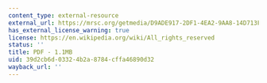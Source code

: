 ```yaml
---
content_type: external-resource
external_url: https://mrsc.org/getmedia/D9ADE917-2DF1-4EA2-9AA8-14D713F5CE98/VSPHandbook.aspx
has_external_license_warning: true
license: https://en.wikipedia.org/wiki/All_rights_reserved
status: ''
title: PDF - 1.1MB
uid: 39d2cb6d-0332-4b2a-8784-cffa46890d32
wayback_url: ''
---
```

